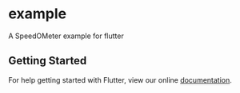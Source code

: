 # example

A SpeedOMeter example for flutter

## Getting Started

For help getting started with Flutter, view our online
[documentation](https://flutter.io/).
